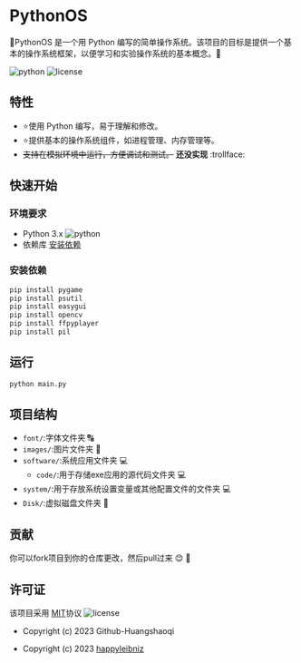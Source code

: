 # PythonOS

:tada:PythonOS 是一个用 Python 编写的简单操作系统。该项目的目标是提供一个基本的操作系统框架，以便学习和实验操作系统的基本概念。:tada:

![python](https://img.shields.io/badge/python-%3E%3D3-brightgreen
)
![license](https://img.shields.io/badge/license-MIT-blue
)


## 特性

- :star:使用 Python 编写，易于理解和修改。
- :star:提供基本的操作系统组件，如进程管理、内存管理等。
- ~~支持在模拟环境中运行，方便调试和测试。~~ **还没实现** :trollface:

## 快速开始

### 环境要求

- Python 3.x ![python](https://img.shields.io/badge/python-%3E%3D3-brightgreen
)
- 依赖库 [安装依赖](#安装依赖)

### 安装依赖

```bash
pip install pygame
pip install psutil
pip install easygui
pip install opencv
pip install ffpyplayer
pip install pil
```

## 运行

```bash
python main.py
```


## 项目结构
- `font/`:字体文件夹 :capital_abcd:
- `images/`:图片文件夹 :flower_playing_cards:
- `software/`:系统应用文件夹 :computer:
  - `code/`:用于存储exe应用的源代码文件夹 :computer:
- `system/`:用于存放系统设置变量或其他配置文件的文件夹 :computer:
- `Disk/`:虚拟磁盘文件夹 :floppy_disk:

## 贡献
你可以fork项目到你的仓库更改，然后pull过来 :blush: :tada:

## 许可证
该项目采用 [MIT](https://github.com/Github-Huangshaoqi/PythonOS?tab=MIT-1-ov-file)协议 ![license](https://img.shields.io/badge/license-MIT-blue)

- Copyright (c) 2023 Github-Huangshaoqi

- Copyright (c) 2023 [happyleibniz](https://github.com/happyleibniz)
